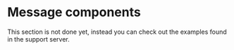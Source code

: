 # Message components

This section is not done yet, instead you can check out the examples found in the support server.